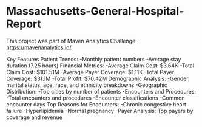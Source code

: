 # Massachusetts-General-Hospital-Report
 This project was part of Maven Analytics Challenge: https://mavenanalytics.io/

Key Features
Patient Trends:
-Monthly patient numbers
-Average stay duration (7.25 hours)
Financial Metrics:
-Average Claim Cost: $3.64K
-Total Claim Cost: $101.51M
-Average Payer Coverage: $1.11K
-Total Payer Coverage: $31.1M
-Total Profit: $70.42M
Demographic Analysis:
-Gender, marital status, age, race, and ethnicity breakdowns
-Geographic Distribution:
-Top cities by number of patients
-Encounters and Procedures:
-Total encounters and procedures
-Encounter classifications
-Common encounter days
Top Reasons for Encounters:
-Chronic congestive heart failure
-Hyperlipidemia
-Normal pregnancy
-Payer Analysis:
Top payers by coverage and revenue
